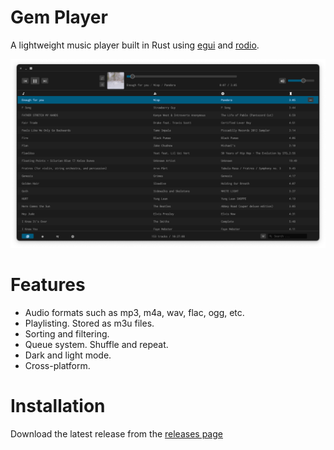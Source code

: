 # Gem Player

A lightweight music player built in Rust using [egui](https://github.com/emilk/egui) and [rodio](https://github.com/RustAudio/rodio).

![Screenshot](assets/screenshot.png)

# Features

- Audio formats such as mp3, m4a, wav, flac, ogg, etc.
- Playlisting. Stored as m3u files.
- Sorting and filtering.
- Queue system. Shuffle and repeat.
- Dark and light mode.
- Cross-platform.

# Installation

Download the latest release from the [releases page]()